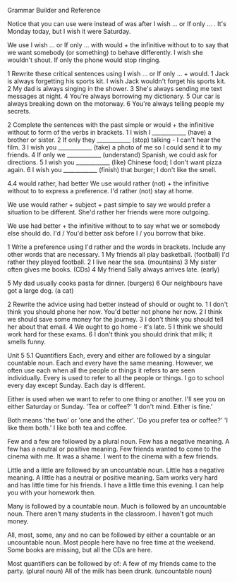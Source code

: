 Grammar Builder and Reference

Notice that you can use were instead of was after I wish ... or If only ... .
It's Monday today, but I wish it were Saturday.

We use I wish ... or If only ... with would + the infinitive without to to say that we want somebody (or something) to behave differently.
I wish she wouldn't shout.
If only the phone would stop ringing.

1 Rewrite these critical sentences using I wish ... or If only ... + would.
1 Jack is always forgetting his sports kit.
   I wish Jack wouldn't forget his sports kit.
2 My dad is always singing in the shower.
3 She's always sending me text messages at night.
4 You're always borrowing my dictionary.
5 Our car is always breaking down on the motorway.
6 You're always telling people my secrets.

2 Complete the sentences with the past simple or would + the infinitive without to form of the verbs in brackets.
1 I wish I ____________ (have) a brother or sister.
2 If only they ____________ (stop) talking - I can't hear the film.
3 I wish you ____________ (take) a photo of me so I could send it to my friends.
4 If only we ____________ (understand) Spanish, we could ask for directions.
5 I wish you ____________ (like) Chinese food; I don't want pizza again.
6 I wish you ____________ (finish) that burger; I don't like the smell.

4.4 would rather, had better
We use would rather (not) + the infinitive without to to express a preference.
I'd rather (not) stay at home.

We use would rather + subject + past simple to say we would prefer a situation to be different.
She'd rather her friends were more outgoing.

We use had better + the infinitive without to to say what we or somebody else should do.
I'd / You'd better ask before I / you borrow that bike.

1 Write a preference using I'd rather and the words in brackets. Include any other words that are necessary.
1 My friends all play basketball. (football)
   I'd rather they played football.
2 I live near the sea. (mountains)
3 My sister often gives me books. (CDs)
4 My friend Sally always arrives late. (early)

5 My dad usually cooks pasta for dinner. (burgers)
6 Our neighbours have got a large dog. (a cat)

2 Rewrite the advice using had better instead of should or ought to.
1 I don't think you should phone her now.
   You'd better not phone her now.
2 I think we should save some money for the journey.
3 I don't think you should tell her about that email.
4 We ought to go home - it's late.
5 I think we should work hard for these exams.
6 I don't think you should drink that milk; it smells funny.

Unit 5
5.1 Quantifiers
Each, every and either are followed by a singular countable noun. Each and every have the same meaning. However, we often use each when all the people or things it refers to are seen individually. Every is used to refer to all the people or things.
I go to school every day except Sunday.
Each day is different.

Either is used when we want to refer to one thing or another.
I'll see you on either Saturday or Sunday.
'Tea or coffee?' 'I don't mind. Either is fine.'

Both means 'the two' or 'one and the other'.
'Do you prefer tea or coffee?' 'I like them both.'
I like both tea and coffee.

Few and a few are followed by a plural noun. Few has a negative meaning. A few has a neutral or positive meaning.
Few friends wanted to come to the cinema with me. It was a shame.
I went to the cinema with a few friends.

Little and a little are followed by an uncountable noun. Little has a negative meaning. A little has a neutral or positive meaning.
Sam works very hard and has little time for his friends.
I have a little time this evening. I can help you with your homework then.

Many is followed by a countable noun. Much is followed by an uncountable noun.
There aren't many students in the classroom.
I haven't got much money.

All, most, some, any and no can be followed by either a countable or an uncountable noun.
Most people here have no free time at the weekend.
Some books are missing, but all the CDs are here.

Most quantifiers can be followed by of:
A few of my friends came to the party. (plural noun)
All of the milk has been drunk. (uncountable noun)